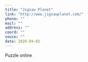 ```yaml
---
title: "Jigsaw Planet"
link: "http://www.jigsawplanet.com/"
phone: ""
mail: ""
address: ""
coord: ""
souce: ""
date: 2020-04-02
---
```


Puzzle online
